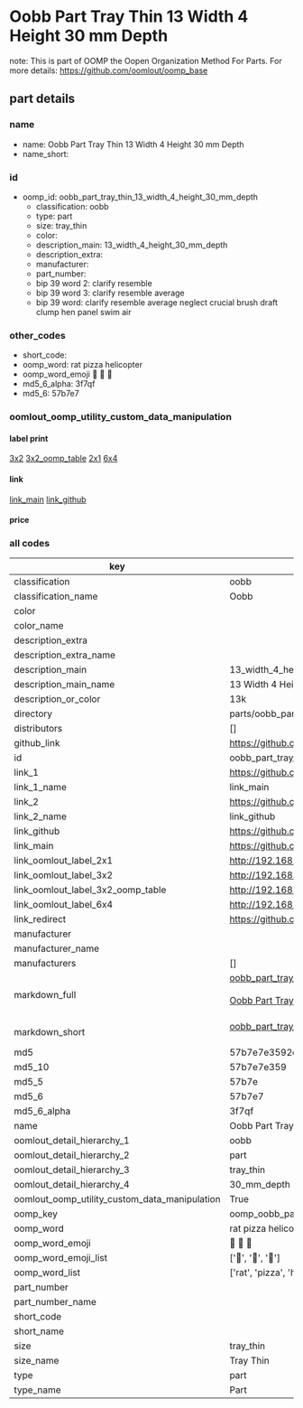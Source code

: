 # Oobb Part Tray Thin 13 Width 4 Height 30 mm Depth  

note: This is part of OOMP the Oopen Organization Method For Parts. For more details: https://github.com/oomlout/oomp_base

##  part details
  







### name
* name: Oobb Part Tray Thin 13 Width 4 Height 30 mm Depth
* name_short: 
### id
* oomp_id: oobb_part_tray_thin_13_width_4_height_30_mm_depth
  * classification: oobb
  * type: part
  * size: tray_thin
  * color: 
  * description_main: 13_width_4_height_30_mm_depth
  * description_extra: 
  * manufacturer: 
  * part_number: 
  * bip 39 word 2: clarify resemble
  * bip 39 word 3: clarify resemble average
  * bip 39 word: clarify resemble average neglect crucial brush draft clump hen panel swim air

### other_codes
* short_code: 
* oomp_word: rat pizza helicopter
* oomp_word_emoji :rat: :pizza: :helicopter:
* md5_6_alpha: 3f7qf
* md5_6: 57b7e7






### oomlout_oomp_utility_custom_data_manipulation
#### label print
[3x2](http://192.168.1.245:1112/?label=oomp%203f7qf)
[3x2_oomp_table](http://192.168.1.108:1112/?label=oomp%203f7qf)
[2x1](http://192.168.1.242:1112/?label=oomp%203f7qf)
[6x4](http://192.168.1.55:1112/?label=oomp%203f7qf)    

#### link

[link_main](https://github.com/oomlout/oomlout_oomp_version_1_messy/tree/main/parts/oobb_part_tray_thin_13_width_4_height_30_mm_depth) [link_github](https://github.com/oomlout/oomlout_oomp_version_1_messy/tree/main/parts/oobb_part_tray_thin_13_width_4_height_30_mm_depth)                             

#### price







### all codes 
| key | value |  
| --- | --- |  
| classification | oobb |  
| classification_name | Oobb |  
| color |  |  
| color_name |  |  
| description_extra |  |  
| description_extra_name |  |  
| description_main | 13_width_4_height_30_mm_depth |  
| description_main_name | 13 Width 4 Height 30 mm Depth |  
| description_or_color | 13k |  
| directory | parts/oobb_part_tray_thin_13_width_4_height_30_mm_depth |  
| distributors | [] |  
| github_link | https://github.com/oomlout/oomlout_oomp_part_src/tree/main/parts/oobb_part_tray_thin_13_width_4_height_30_mm_depth |  
| id | oobb_part_tray_thin_13_width_4_height_30_mm_depth |  
| link_1 | https://github.com/oomlout/oomlout_oomp_version_1_messy/tree/main/parts/oobb_part_tray_thin_13_width_4_height_30_mm_depth |  
| link_1_name | link_main |  
| link_2 | https://github.com/oomlout/oomlout_oomp_version_1_messy/tree/main/parts/oobb_part_tray_thin_13_width_4_height_30_mm_depth |  
| link_2_name | link_github |  
| link_github | https://github.com/oomlout/oomlout_oomp_version_1_messy/tree/main/parts/oobb_part_tray_thin_13_width_4_height_30_mm_depth |  
| link_main | https://github.com/oomlout/oomlout_oomp_version_1_messy/tree/main/parts/oobb_part_tray_thin_13_width_4_height_30_mm_depth |  
| link_oomlout_label_2x1 | http://192.168.1.242:1112/?label=oomp%203f7qf |  
| link_oomlout_label_3x2 | http://192.168.1.245:1112/?label=oomp%203f7qf |  
| link_oomlout_label_3x2_oomp_table | http://192.168.1.108:1112/?label=oomp%203f7qf |  
| link_oomlout_label_6x4 | http://192.168.1.55:1112/?label=oomp%203f7qf |  
| link_redirect | https://github.com/oomlout/oomlout_oomp_version_1_messy/tree/main/parts/oobb_part_tray_thin_13_width_4_height_30_mm_depth |  
| manufacturer |  |  
| manufacturer_name |  |  
| manufacturers | [] |  
| markdown_full | [oobb_part_tray_thin_13_width_4_height_30_mm_depth](none)<br>[](none)<br>[Oobb Part Tray Thin 13 Width 4 Height 30 Mm Depth](none)<br><br> |  
| markdown_short | [oobb_part_tray_thin_13_width_4_height_30_mm_depth](none)<br><br> |  
| md5 | 57b7e7e3592c483c749a39401fadd14f |  
| md5_10 | 57b7e7e359 |  
| md5_5 | 57b7e |  
| md5_6 | 57b7e7 |  
| md5_6_alpha | 3f7qf |  
| name | Oobb Part Tray Thin 13 Width 4 Height 30 mm Depth |  
| oomlout_detail_hierarchy_1 | oobb |  
| oomlout_detail_hierarchy_2 | part |  
| oomlout_detail_hierarchy_3 | tray_thin |  
| oomlout_detail_hierarchy_4 | 30_mm_depth |  
| oomlout_oomp_utility_custom_data_manipulation | True |  
| oomp_key | oomp_oobb_part_tray_thin_13_width_4_height_30_mm_depth |  
| oomp_word | rat pizza helicopter |  
| oomp_word_emoji | :rat: :pizza: :helicopter: |  
| oomp_word_emoji_list | [':rat:', ':pizza:', ':helicopter:'] |  
| oomp_word_list | ['rat', 'pizza', 'helicopter'] |  
| part_number |  |  
| part_number_name |  |  
| short_code |  |  
| short_name |  |  
| size | tray_thin |  
| size_name | Tray Thin |  
| type | part |  
| type_name | Part |  
